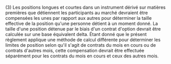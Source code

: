 (3) Les positions longues et courtes dans un instrument dérivé sur matières premières que détiennent les participants au marché devraient être compensées les unes par rapport aux autres pour déterminer la taille effective de la position qu'une personne détient à un moment donné. La taille d'une position détenue par le biais d'un contrat d'option devrait être calculée sur une base équivalent delta. Étant donné que le présent règlement applique une méthode de calcul différente pour déterminer les limites de position selon qu'il s'agit de contrats du mois en cours ou de contrats d'autres mois, cette compensation devrait être effectuée séparément pour les contrats du mois en cours et ceux des autres mois.